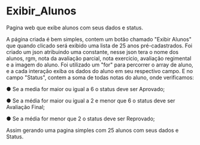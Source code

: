 # Exibir_Alunos
Pagina web que exibe alunos com seus dados e status.

A página criada é bem simples, contem um botão chamado "Exibir Alunos" que quando clicado será exibido uma lista de 25 anos pré-cadastrados. 
Foi criado um json atribuindo uma constante, nesse json tera o nome dos alunos, rgm, nota da avaliação parcial, 
nota exercicio, avaliação regimental e a imagem do aluno. Foi utilizado um "for" para percorrer o array de aluno, 
e a cada interação exiba os dados do aluno em seu respectivo campo. E no campo "Status", contem a soma de todas notas do aluno, 
onde verificamos: 

● Se a media for maior ou igual a 6 o status deve ser Aprovado;

● Se a média for maior ou igual a 2 e menor que 6 o status deve ser Avaliação Final;

● Se a média for menor que 2 o status deve ser Reprovado;

Assim gerando uma pagina simples com 25 alunos com seus dados e Status.


